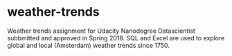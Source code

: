 # weather-trends
Weather trends assignment for Udacity Nanodegree Datascientist subbmitted and approved in Spring 2018. SQL and Excel are used to explore global and local (Amsterdam) weather trends since 1750.
